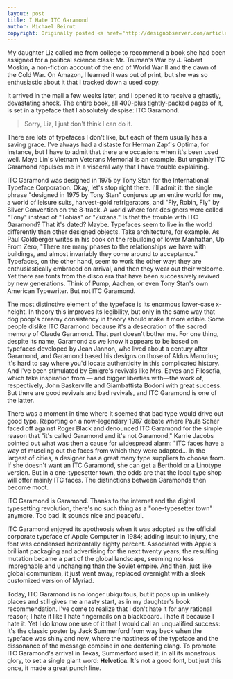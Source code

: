 ```yaml
---
layout: post
title: I Hate ITC Garamond
author: Michael Beirut
copyright: Originally posted <a href="http://designobserver.com/article.php?id=2577" target="_blank">here.</a>
---
```

My daughter Liz called me from college to recommend a book she had been assigned for a political science class: Mr. Truman's War by J. Robert Moskin, a non-fiction account of the end of World War II and the dawn of the Cold War. On Amazon, I learned it was out of print, but she was so enthusiastic about it that I tracked down a used copy.

It arrived in the mail a few weeks later, and I opened it to receive a ghastly, devastating shock. The entire book, all 400-plus tightly-packed pages of it, is set in a typeface that I absolutely despise: ITC Garamond.

> Sorry, Liz, I just don't think I can do it.

There are lots of typefaces I don't like, but each of them usually has a saving grace. I've always had a distaste for Herman Zapf's Optima, for instance, but I have to admit that there are occasions when it's been used well. Maya Lin's Vietnam Veterans Memorial is an example. But ungainly ITC Garamond repulses me in a visceral way that I have trouble explaining.

ITC Garamond was designed in 1975 by Tony Stan for the International Typeface Corporation. Okay, let's stop right there. I'll admit it: the single phrase "designed in 1975 by Tony Stan" conjures up an entire world for me, a world of leisure suits, harvest-gold refrigerators, and "Fly, Robin, Fly" by Silver Convention on the 8-track. A world where font designers were called "Tony" instead of "Tobias" or "Zuzana." Is that the trouble with ITC Garamond? That it's dated? Maybe. Typefaces seem to live in the world differently than other designed objects. Take architecture, for example. As Paul Goldberger writes in his book on the rebuilding of lower Manhattan, Up From Zero, "There are many phases to the relationships we have with buildings, and almost invariably they come around to acceptance." Typefaces, on the other hand, seem to work the other way: they are enthusiastically embraced on arrival, and then they wear out their welcome. Yet there are fonts from the disco era that have been successively revived by new generations. Think of Pump, Aachen, or even Tony Stan's own American Typewriter. But not ITC Garamond.

The most distinctive element of the typeface is its enormous lower-case x-height. In theory this improves its legibility, but only in the same way that dog poop's creamy consistency in theory should make it more edible. Some people dislike ITC Garamond because it's a desecration of the sacred memory of Claude Garamond. That part doesn't bother me. For one thing, despite its name, Garamond as we know it appears to be based on typefaces developed by Jean Jannon, who lived about a century after Garamond, and Garamond based his designs on those of Aldus Manutius; it's hard to say where you'd locate authenticity in this complicated history. And I've been stimulated by Emigre's revivals like Mrs. Eaves and Filosofia, which take inspiration from — and bigger liberties with—the work of, respectively, John Baskerville and Giambattista Bodoni with great success. But there are good revivals and bad revivals, and ITC Garamond is one of the latter. 

There was a moment in time where it seemed that bad type would drive out good type. Reporting on a now-legendary 1987 debate where Paula Scher faced off against Roger Black and denounced ITC Garamond for the simple reason that "it's called Garamond and it's not Garamond," Karrie Jacobs pointed out what was then a cause for widespread alarm: "ITC faces have a way of muscling out the faces from which they were adapted... In the largest of cities, a designer has a great many type suppliers to choose from. If she doesn't want an ITC Garamond, she can get a Berthold or a Linotype version. But in a one-typesetter town, the odds are that the local type shop will offer mainly ITC faces. The distinctions between Garamonds then become moot.

ITC Garamond is Garamond. Thanks to the internet and the digital typesetting revolution, there's no such thing as a "one-typesetter town" anymore. Too bad. It sounds nice and peaceful.

ITC Garamond enjoyed its apotheosis when it was adopted as the official corporate typeface of Apple Computer in 1984; adding insult to injury, the font was condensed horizontally eighty percent. Associated with Apple's brilliant packaging and advertising for the next twenty years, the resulting mutation became a part of the global landscape, seeming no less impregnable and unchanging than the Soviet empire. And then, just like global communism, it just went away, replaced overnight with a sleek customized version of Myriad. 

Today, ITC Garamond is no longer ubiquitous, but it pops up in unlikely places and still gives me a nasty start, as in my daughter's book recommendation. I've come to realize that I don't hate it for any rational reason; I hate it like I hate fingernails on a blackboard. I hate it because I hate it. Yet I do know one use of it that I would call an unqualified success: it's the classic poster by Jack Summerford from way back when the typeface was shiny and new, where the nastiness of the typeface and the dissonance of the message combine in one deafening clang. To promote ITC Garamond's arrival in Texas, Summerford used it, in all its monstrous glory, to set a single giant word: <span style="font-family: Helvetica, Arial, Georgia, serif; font-weight: bold;">Helvetica</span>. It's not a good font, but just this once, it made a great punch line.